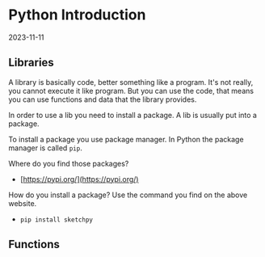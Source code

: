 # Python Introduction
2023-11-11

## Libraries
A library is basically code, better something like a program. It's not really,
you cannot execute it like program. But you can use the code, that means you
can use functions and data that the library provides.

In order to use a lib you need to install a package. A lib is usually
put into a package.

To install a package you use package manager. In Python the package manager
is called `pip`.

Where do you find those packages?
- [https://pypi.org/](https://pypi.org/)

How do you install a package?
Use the command you find on the above website.
- `pip install sketchpy`

## Functions

